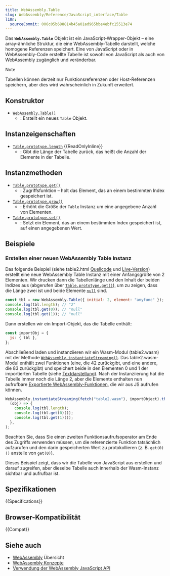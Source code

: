 ```yaml
---
title: WebAssembly.Table
slug: WebAssembly/Reference/JavaScript_interface/Table
l10n:
  sourceCommit: 006c05b688814b45a01ad965bbe4ebfc15513e74
---
```


Das **`WebAssembly.Table`** Objekt ist ein JavaScript-Wrapper-Objekt – eine array-ähnliche Struktur, die eine WebAssembly-Tabelle darstellt, welche homogene Referenzen speichert. Eine von JavaScript oder in WebAssembly-Code erstellte Tabelle ist sowohl von JavaScript als auch von WebAssembly zugänglich und veränderbar.

> [!NOTE]
> Tabellen können derzeit nur Funktionsreferenzen oder Host-Referenzen speichern, aber dies wird wahrscheinlich in Zukunft erweitert.

## Konstruktor

- [`WebAssembly.Table()`](/de/docs/WebAssembly/Reference/JavaScript_interface/Table/Table)
  - : Erstellt ein neues `Table` Objekt.

## Instanzeigenschaften

- [`Table.prototype.length`](/de/docs/WebAssembly/Reference/JavaScript_interface/Table/length) {{ReadOnlyInline}}
  - : Gibt die Länge der Tabelle zurück, das heißt die Anzahl der Elemente in der Tabelle.

## Instanzmethoden

- [`Table.prototype.get()`](/de/docs/WebAssembly/Reference/JavaScript_interface/Table/get)
  - : Zugriffsfunktion – holt das Element, das an einem bestimmten Index gespeichert ist.
- [`Table.prototype.grow()`](/de/docs/WebAssembly/Reference/JavaScript_interface/Table/grow)
  - : Erhöht die Größe der `Table` Instanz um eine angegebene Anzahl von Elementen.
- [`Table.prototype.set()`](/de/docs/WebAssembly/Reference/JavaScript_interface/Table/set)
  - : Setzt ein Element, das an einem bestimmten Index gespeichert ist, auf einen angegebenen Wert.

## Beispiele

### Erstellen einer neuen WebAssembly Table Instanz

Das folgende Beispiel (siehe table2.html [Quellcode](https://github.com/mdn/webassembly-examples/blob/main/js-api-examples/table2.html) und [Live-Version](https://mdn.github.io/webassembly-examples/js-api-examples/table2.html)) erstellt eine neue WebAssembly Table Instanz mit einer Anfangsgröße von 2 Elementen. Wir drucken dann die Tabellenlänge und den Inhalt der beiden Indizes aus (abgerufen über [`Table.prototype.get()`](/de/docs/WebAssembly/Reference/JavaScript_interface/Table/get)), um zu zeigen, dass die Länge zwei ist und beide Elemente [`null`](/de/docs/Web/JavaScript/Reference/Operators/null) sind.

```js
const tbl = new WebAssembly.Table({ initial: 2, element: "anyfunc" });
console.log(tbl.length); // "2"
console.log(tbl.get(0)); // "null"
console.log(tbl.get(1)); // "null"
```

Dann erstellen wir ein Import-Objekt, das die Tabelle enthält:

```js
const importObj = {
  js: { tbl },
};
```

Abschließend laden und instanziieren wir ein Wasm-Modul (table2.wasm) mit der Methode [`WebAssembly.instantiateStreaming()`](/de/docs/WebAssembly/Reference/JavaScript_interface/instantiateStreaming_static). Das table2.wasm-Modul enthält zwei Funktionen (eine, die 42 zurückgibt, und eine andere, die 83 zurückgibt) und speichert beide in den Elementen 0 und 1 der importierten Tabelle (siehe [Textdarstellung](https://github.com/mdn/webassembly-examples/blob/main/js-api-examples/table2.wat)). Nach der Instanziierung hat die Tabelle immer noch die Länge 2, aber die Elemente enthalten nun aufrufbare [Exportierte WebAssembly-Funktionen](/de/docs/WebAssembly/Guides/Exported_functions), die wir aus JS aufrufen können.

```js
WebAssembly.instantiateStreaming(fetch("table2.wasm"), importObject).then(
  (obj) => {
    console.log(tbl.length);
    console.log(tbl.get(0)());
    console.log(tbl.get(1)());
  },
);
```

Beachten Sie, dass Sie einen zweiten Funktionsaufrufsoperator am Ende des Zugriffs verwenden müssen, um die referenzierte Funktion tatsächlich aufzurufen und den darin gespeicherten Wert zu protokollieren (z. B. `get(0)()` anstelle von `get(0)`).

Dieses Beispiel zeigt, dass wir die Tabelle von JavaScript aus erstellen und darauf zugreifen, aber dieselbe Tabelle auch innerhalb der Wasm-Instanz sichtbar und aufrufbar ist.

## Spezifikationen

{{Specifications}}

## Browser-Kompatibilität

{{Compat}}

## Siehe auch

- [WebAssembly](/de/docs/WebAssembly) Übersicht
- [WebAssembly Konzepte](/de/docs/WebAssembly/Guides/Concepts)
- [Verwendung der WebAssembly JavaScript API](/de/docs/WebAssembly/Guides/Using_the_JavaScript_API)
